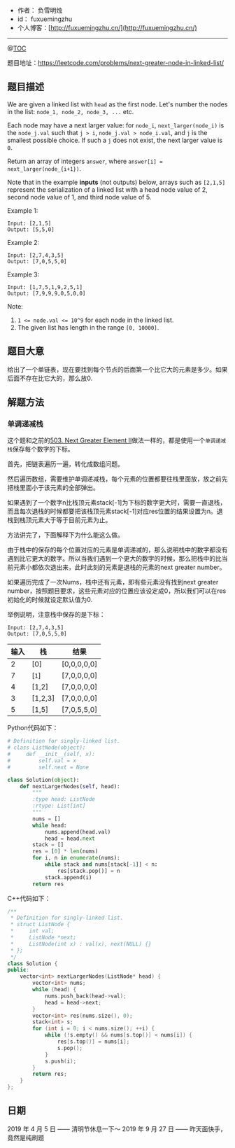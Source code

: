 - 作者：    负雪明烛
- id：      fuxuemingzhu
- 个人博客：[http://fuxuemingzhu.cn/](http://fuxuemingzhu.cn/)

---
@[TOC](目录)


题目地址：https://leetcode.com/problems/next-greater-node-in-linked-list/

## 题目描述

We are given a linked list with ``head`` as the first node.  Let's number the nodes in the list: ``node_1, node_2, node_3, ...`` etc.

Each node may have a next larger value: for ``node_i``, ``next_larger(node_i)`` is the ``node_j.val`` such that ``j > i``, ``node_j.val > node_i.val``, and ``j`` is the smallest possible choice.  If such a ``j`` does not exist, the next larger value is ``0``.

Return an array of integers ``answer``, where ``answer[i] = next_larger(node_{i+1})``.

Note that in the example **inputs** (not outputs) below, arrays such as ``[2,1,5]`` represent the serialization of a linked list with a head node value of 2, second node value of 1, and third node value of 5.

Example 1:
    
    Input: [2,1,5]
    Output: [5,5,0]

Example 2:

    Input: [2,7,4,3,5]
    Output: [7,0,5,5,0]

Example 3:

    Input: [1,7,5,1,9,2,5,1]
    Output: [7,9,9,9,0,5,0,0]
 
Note:

1. ``1 <= node.val <= 10^9`` for each node in the linked list.
1. The given list has length in the range ``[0, 10000]``.


## 题目大意

给出了一个单链表，现在要找到每个节点的后面第一个比它大的元素是多少。如果后面不存在比它大的，那么放0.

## 解题方法

### 单调递减栈

这个题和之前的[503. Next Greater Element II][1]做法一样的，都是使用一个`单调递减栈`保存每个数字的下标。

首先，把链表遍历一遍，转化成数组问题。

然后遍历数组，需要维护单调递减栈，每个元素的位置都要往栈里面放，放之前先把栈里面小于该元素的全部弹出。

如果遇到了一个数字n比栈顶元素stack[-1]为下标的数字更大时，需要一直退栈，而且每次退栈的时候都要把该栈顶元素stack[-1]对应res位置的结果设置为n。退栈到栈顶元素大于等于目前元素为止。

方法讲完了，下面解释下为什么能这么做。

由于栈中的保存的每个位置对应的元素是单调递减的，那么说明栈中的数字都没有遇到比它更大的数字。所以当我们遇到一个更大的数字的时候，那么把栈中的比当前元素小都依次退出来，此时此刻的元素是退栈的元素的next greater number。

如果遍历完成了一次Nums，栈中还有元素，即有些元素没有找到next greater number，按照题目要求，这些元素对应的位置应该设定成0，所以我们可以在res初始化的时候就设定默认值为0.

举例说明，注意栈中保存的是下标：

	Input: [2,7,4,3,5]
	Output: [7,0,5,5,0]

| 输入 | 栈 | 结果 |
|--|--|--|
| 2 | [0] | [0,0,0,0,0]|
| 7 | [`1`] | [7,0,0,0,0]|
| 4 | [1,2] | [7,0,0,0,0]|
| 3 | [1,2,3] | [7,0,0,0,0]|
| 5 | [1,5] | [7,0,5,5,0]|

Python代码如下：

```python
# Definition for singly-linked list.
# class ListNode(object):
#     def __init__(self, x):
#         self.val = x
#         self.next = None

class Solution(object):
    def nextLargerNodes(self, head):
        """
        :type head: ListNode
        :rtype: List[int]
        """
        nums = []
        while head:
            nums.append(head.val)
            head = head.next
        stack = []
        res = [0] * len(nums)
        for i, n in enumerate(nums):
            while stack and nums[stack[-1]] < n:
                res[stack.pop()] = n
            stack.append(i)
        return res
```

C++代码如下：

```cpp
/**
 * Definition for singly-linked list.
 * struct ListNode {
 *     int val;
 *     ListNode *next;
 *     ListNode(int x) : val(x), next(NULL) {}
 * };
 */
class Solution {
public:
    vector<int> nextLargerNodes(ListNode* head) {
        vector<int> nums;
        while (head) {
            nums.push_back(head->val);
            head = head->next;
        }
        vector<int> res(nums.size(), 0);
        stack<int> s;
        for (int i = 0; i < nums.size(); ++i) {
            while (!s.empty() && nums[s.top()] < nums[i]) {
                res[s.top()] = nums[i];
                s.pop();
            }
            s.push(i);
        }
        return res;
    }
};
```

## 日期

2019 年 4 月 5 日 —— 清明节休息一下～
2019 年 9 月 27 日 —— 昨天面快手，竟然是纯刷题


  [1]: https://blog.csdn.net/fuxuemingzhu/article/details/79463006
